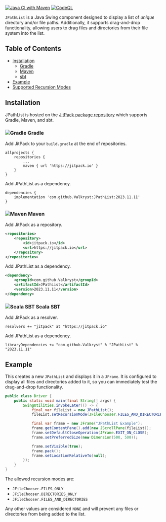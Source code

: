 [![Java CI with Maven](https://github.com/Valkryst/JPathList/actions/workflows/maven.yml/badge.svg)](https://github.com/Valkryst/JPathList/actions/workflows/maven.yml)
[![CodeQL](https://github.com/Valkryst/JPathList/actions/workflows/codeql.yml/badge.svg)](https://github.com/Valkryst/JPathList/actions/workflows/codeql.yml)

`JPathList` is a Java Swing component designed to display a list of _unique_ directory and/or file paths. Additionally,
it supports drag-and-drop functionality, allowing users to drag files and directories from their file system into the
list.

## Table of Contents

* [Installation](https://github.com/Valkryst/JPathList#installation)
    * [Gradle](https://github.com/Valkryst/JPathList#-gradle)
    * [Maven](https://github.com/Valkryst/JPathList#-maven)
    * [sbt](https://github.com/Valkryst/JPathList#-scala-sbt)
* [Example](https://github.com/Valkryst/JPathList#example)
* [Supported Recursion Modes](https://github.com/Valkryst/JPathList/blob/master/src/main/java/com/valkryst/JPathList/RecursionMode.java)

## Installation

JPathList is hosted on the [JitPack package repository](https://jitpack.io/#Valkryst/JPathList)
which supports Gradle, Maven, and sbt.

### ![Gradle](https://i.imgur.com/qtc6bXq.png?1) Gradle

Add JitPack to your `build.gradle` at the end of repositories.

```
allprojects {
	repositories {
		...
		maven { url 'https://jitpack.io' }
	}
}
```

Add JPathList as a dependency.

```
dependencies {
	implementation 'com.github.Valkryst:JPathList:2023.11.11'
}
```

### ![Maven](https://i.imgur.com/2TZzobp.png?1) Maven

Add JitPack as a repository.

``` xml
<repositories>
    <repository>
        <id>jitpack.io</id>
        <url>https://jitpack.io</url>
    </repository>
</repositories>
```
Add JPathList as a dependency.

```xml
<dependency>
    <groupId>com.github.Valkryst</groupId>
    <artifactId>JPathList</artifactId>
    <version>2023.11.11</version>
</dependency>
```

### ![Scala SBT](https://i.imgur.com/Nqv3mVd.png?1) Scala SBT

Add JitPack as a resolver.

```
resolvers += "jitpack" at "https://jitpack.io"
```

Add JPathList as a dependency.

```
libraryDependencies += "com.github.Valkryst" % "JPathList" % "2023.11.11"
```

## Example

This creates a new `JPathList` and displays it in a `JFrame`. It is configured to display all files and directories
added to it, so you can immediately test the drag-and-drop functionality.

```java
public class Driver {
    public static void main(final String[] args) {
        SwingUtilities.invokeLater(() -> {
            final var fileList = new JPathList();
            fileList.setRecursionMode(JFileChooser.FILES_AND_DIRECTORIES);

            final var frame = new JFrame("JPathList Example");
            frame.getContentPane().add(new JScrollPane(fileList));
            frame.setDefaultCloseOperation(JFrame.EXIT_ON_CLOSE);
            frame.setPreferredSize(new Dimension(500, 500));

            frame.setVisible(true);
            frame.pack();
            frame.setLocationRelativeTo(null);
        });
    }
}
```

The allowed recursion modes are:

* `JFileChooser.FILES_ONLY`
* `JFileChooser.DIRECTORIES_ONLY`
* `JFileChooser.FILES_AND_DIRECTORIES`

Any other values are considered `NONE` and will prevent any files or directories from being added to the list.